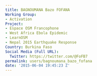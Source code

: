 ```yaml
---
title: BAGNOUMANA Bazo FOFANA
Working Group:
- Activation
Project:
- Espace OSM Francophone
- West Africa Ebola Epidemic
- LearnOSM
- Nepal 2015 Earthquake Response
Country: Burkina Faso
Social Media (Full URL):
  Twitter: https://twitter.com/@FoFB7
permalink: users/bagnoumana_bazo_fofana
date: '2015-06-04 19:45:23 Z'
---
```


